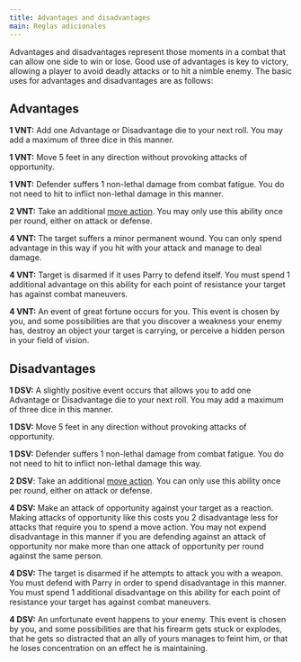 ```yaml
---
title: Advantages and disadvantages
main: Reglas adicionales
---
```


Advantages and disadvantages represent those moments in a combat that can allow one side to win or lose. Good use of advantages is key to victory, allowing a player to avoid deadly attacks or to hit a nimble enemy. The basic uses for advantages and disadvantages are as follows:

## Advantages

**1 VNT:** Add one Advantage or Disadvantage die to your next roll. You may add a maximum of three dice in this manner.

**1 VNT:** Move 5 feet in any direction without provoking attacks of opportunity.

**1 VNT:** Defender suffers 1 non-lethal damage from combat fatigue. You do not need to hit to inflict non-lethal damage in this manner. 

**2 VNT:** Take an additional [move action](https://raldamain.com/rules/Reglas%20adicionales/reglas%20de%20combate.html#acci%C3%B3n-de-movimiento). You may only use this ability once per round, either on attack or defense.

**4 VNT:** The target suffers a minor permanent wound. You can only spend advantage in this way if you hit with your attack and manage to deal damage.

**4 VNT:** Target is disarmed if it uses Parry to defend itself. You must spend 1 additional advantage on this ability for each point of resistance your target has against combat maneuvers.

**4 VNT:** An event of great fortune occurs for you. This event is chosen by you, and some possibilities are that you discover a weakness your enemy has, destroy an object your target is carrying, or perceive a hidden person in your field of vision.

## Disadvantages

**1 DSV:** A slightly positive event occurs that allows you to add one Advantage or Disadvantage die to your next roll. You may add a maximum of three dice in this manner.

**1 DSV:** Move 5 feet in any direction without provoking attacks of opportunity.

**1 DSV:** Defender suffers 1 non-lethal damage from combat fatigue. You do not need to hit to inflict non-lethal damage this way. 

**2 DSV**: Take an additional [move action](https://raldamain.com/rules/Reglas%20adicionales/reglas%20de%20combate.html#acci%C3%B3n-de-movimiento). You can only use this ability once per round, either on attack or defense.

**4 DSV:** Make an attack of opportunity against your target as a reaction. Making attacks of opportunity like this costs you 2 disadvantage less for attacks that require you to spend a move action. You may not expend disadvantage in this manner if you are defending against an attack of opportunity nor make more than one attack of opportunity per round against the same person.

**4 DSV:** The target is disarmed if he attempts to attack you with a weapon. You must defend with Parry in order to spend disadvantage in this manner. You must spend 1 additional disadvantage on this ability for each point of resistance your target has against combat maneuvers.

**4 DSV:** An unfortunate event happens to your enemy. This event is chosen by you, and some possibilities are that his firearm gets stuck or explodes, that he gets so distracted that an ally of yours manages to feint him, or that he loses concentration on an effect he is maintaining.

